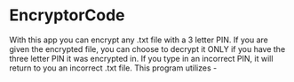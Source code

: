 # EncryptorCode
With this app you can encrypt any .txt file with a 3 letter PIN. If you are given the encrypted file, you can choose to decrypt it ONLY if you have the three letter PIN it was encrypted in. If you type in an incorrect PIN, it will return to you an incorrect .txt file.
This program utilizes
              -
